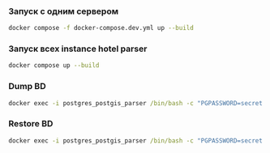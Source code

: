 ### Запуск с одним сервером 
``` bash
docker compose -f docker-compose.dev.yml up --build
```

### Запуск всех instance hotel parser
``` bash
docker compose up --build
```
### Dump BD
``` cmd
docker exec -i postgres_postgis_parser /bin/bash -c "PGPASSWORD=secret pg_dump --username postgres hotel_parser" > ./dump/dump_27_11_24.sql
```

### Restore BD
``` cmd
docker exec -i postgres_postgis_parser /bin/bash -c "PGPASSWORD=secret psql --username postgres hotel_parser" < ./dump/dump.sql
```

